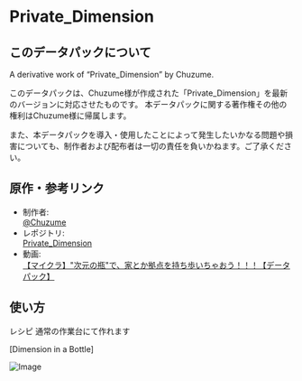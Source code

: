 # Private_Dimension
## このデータパックについて
A derivative work of “Private_Dimension” by Chuzume.<br>

このデータパックは、Chuzume様が作成された「Private_Dimension」を最新のバージョンに対応させたものです。
本データパックに関する著作権その他の権利はChuzume様に帰属します。

また、本データパックを導入・使用したことによって発生したいかなる問題や損害についても、制作者および配布者は一切の責任を負いかねます。ご了承ください。


## 原作・参考リンク

- 制作者: <br>[@Chuzume](https://x.com/Chuzume)
- レポジトリ: <br>[Private_Dimension](https://github.com/Chuzume/Private_Dimension)
- 動画: <br>[【マイクラ】"次元の瓶"で、家とか拠点を持ち歩いちゃおう！！！【データパック】](https://www.youtube.com/watch?v=NrwN3NJLuiA)


## 使い方
レシピ
通常の作業台にて作れます

[Dimension in a Bottle]

![Image](https://cdn-ak.f.st-hatena.com/images/fotolife/C/Chuzume/20230105/20230105085556.png)
